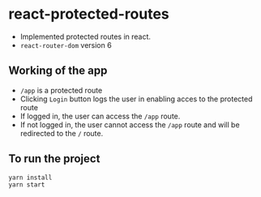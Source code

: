 # react-protected-routes

- Implemented protected routes in react.
- ` react-router-dom ` version 6

## Working of the app

- ` /app ` is a protected route
- Clicking `Login` button logs the user in enabling acces to the protected route
- If logged in, the user can access the `/app` route.
- If not logged in, the user cannot access the `/app` route and will be redirected to the ```/``` route.

## To run the project

```
yarn install
yarn start
```